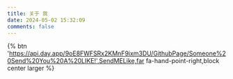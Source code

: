 ```yaml
---
title: 关于 我
date: 2024-05-02 15:32:09
comments: false
---
```


{% btn 'https://api.day.app/9oE8FWFSRx2KMnF9ixm3DU/GithubPage/Someone%20Send%20You%20A%20LIKE!',SendMELike,far fa-hand-point-right,block center larger %}